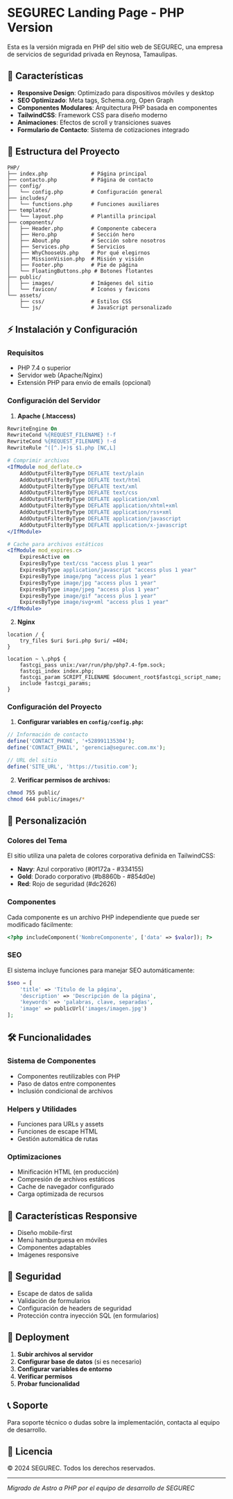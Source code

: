 # SEGUREC Landing Page - PHP Version

Esta es la versión migrada en PHP del sitio web de SEGUREC, una empresa de servicios de seguridad privada en Reynosa, Tamaulipas.

## 🚀 Características

- **Responsive Design**: Optimizado para dispositivos móviles y desktop
- **SEO Optimizado**: Meta tags, Schema.org, Open Graph
- **Componentes Modulares**: Arquitectura PHP basada en componentes
- **TailwindCSS**: Framework CSS para diseño moderno
- **Animaciones**: Efectos de scroll y transiciones suaves
- **Formulario de Contacto**: Sistema de cotizaciones integrado

## 📁 Estructura del Proyecto

```
PHP/
├── index.php              # Página principal
├── contacto.php           # Página de contacto
├── config/
│   └── config.php         # Configuración general
├── includes/
│   └── functions.php      # Funciones auxiliares
├── templates/
│   └── layout.php         # Plantilla principal
├── components/
│   ├── Header.php         # Componente cabecera
│   ├── Hero.php           # Sección hero
│   ├── About.php          # Sección sobre nosotros
│   ├── Services.php       # Servicios
│   ├── WhyChooseUs.php    # Por qué elegirnos
│   ├── MissionVision.php  # Misión y visión
│   ├── Footer.php         # Pie de página
│   └── FloatingButtons.php # Botones flotantes
├── public/
│   ├── images/            # Imágenes del sitio
│   └── favicon/           # Iconos y favicons
└── assets/
    ├── css/               # Estilos CSS
    └── js/                # JavaScript personalizado
```

## ⚡ Instalación y Configuración

### Requisitos
- PHP 7.4 o superior
- Servidor web (Apache/Nginx)
- Extensión PHP para envío de emails (opcional)

### Configuración del Servidor

1. **Apache (.htaccess)**
```apache
RewriteEngine On
RewriteCond %{REQUEST_FILENAME} !-f
RewriteCond %{REQUEST_FILENAME} !-d
RewriteRule ^([^.]+)$ $1.php [NC,L]

# Comprimir archivos
<IfModule mod_deflate.c>
    AddOutputFilterByType DEFLATE text/plain
    AddOutputFilterByType DEFLATE text/html
    AddOutputFilterByType DEFLATE text/xml
    AddOutputFilterByType DEFLATE text/css
    AddOutputFilterByType DEFLATE application/xml
    AddOutputFilterByType DEFLATE application/xhtml+xml
    AddOutputFilterByType DEFLATE application/rss+xml
    AddOutputFilterByType DEFLATE application/javascript
    AddOutputFilterByType DEFLATE application/x-javascript
</IfModule>

# Cache para archivos estáticos
<IfModule mod_expires.c>
    ExpiresActive on
    ExpiresByType text/css "access plus 1 year"
    ExpiresByType application/javascript "access plus 1 year"
    ExpiresByType image/png "access plus 1 year"
    ExpiresByType image/jpg "access plus 1 year"
    ExpiresByType image/jpeg "access plus 1 year"
    ExpiresByType image/gif "access plus 1 year"
    ExpiresByType image/svg+xml "access plus 1 year"
</IfModule>
```

2. **Nginx**
```nginx
location / {
    try_files $uri $uri.php $uri/ =404;
}

location ~ \.php$ {
    fastcgi_pass unix:/var/run/php/php7.4-fpm.sock;
    fastcgi_index index.php;
    fastcgi_param SCRIPT_FILENAME $document_root$fastcgi_script_name;
    include fastcgi_params;
}
```

### Configuración del Proyecto

1. **Configurar variables en `config/config.php`:**
```php
// Información de contacto
define('CONTACT_PHONE', '+528991135304');
define('CONTACT_EMAIL', 'gerencia@segurec.com.mx');

// URL del sitio
define('SITE_URL', 'https://tusitio.com');
```

2. **Verificar permisos de archivos:**
```bash
chmod 755 public/
chmod 644 public/images/*
```

## 🎨 Personalización

### Colores del Tema
El sitio utiliza una paleta de colores corporativa definida en TailwindCSS:

- **Navy**: Azul corporativo (#0f172a - #334155)
- **Gold**: Dorado corporativo (#b8860b - #854d0e)
- **Red**: Rojo de seguridad (#dc2626)

### Componentes

Cada componente es un archivo PHP independiente que puede ser modificado fácilmente:

```php
<?php includeComponent('NombreComponente', ['data' => $valor]); ?>
```

### SEO

El sistema incluye funciones para manejar SEO automáticamente:

```php
$seo = [
    'title' => 'Título de la página',
    'description' => 'Descripción de la página',
    'keywords' => 'palabras, clave, separadas',
    'image' => publicUrl('images/imagen.jpg')
];
```

## 🛠️ Funcionalidades

### Sistema de Componentes
- Componentes reutilizables con PHP
- Paso de datos entre componentes
- Inclusión condicional de archivos

### Helpers y Utilidades
- Funciones para URLs y assets
- Funciones de escape HTML
- Gestión automática de rutas

### Optimizaciones
- Minificación HTML (en producción)
- Compresión de archivos estáticos
- Cache de navegador configurado
- Carga optimizada de recursos

## 📱 Características Responsive

- Diseño mobile-first
- Menú hamburguesa en móviles
- Componentes adaptables
- Imágenes responsive

## 🔐 Seguridad

- Escape de datos de salida
- Validación de formularios
- Configuración de headers de seguridad
- Protección contra inyección SQL (en formularios)

## 🚀 Deployment

1. **Subir archivos al servidor**
2. **Configurar base de datos** (si es necesario)
3. **Configurar variables de entorno**
4. **Verificar permisos**
5. **Probar funcionalidad**

## 📞 Soporte

Para soporte técnico o dudas sobre la implementación, contacta al equipo de desarrollo.

## 📄 Licencia

© 2024 SEGUREC. Todos los derechos reservados.

---

*Migrado de Astro a PHP por el equipo de desarrollo de SEGUREC*